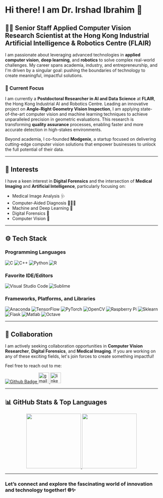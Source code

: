 # Hi there! I am Dr. Irshad Ibrahim 👋

## 🧑‍🎓 Senior Staff Applied Computer Vision Research Scientist at the Hong Kong Industrial Artificial Intelligence & Robotics Centre (FLAIR)

I am passionate about leveraging advanced technologies in **applied computer vision**, **deep learning**, and **robotics** to solve complex real-world challenges. My career spans academia, industry, and entrepreneurship, and I'm driven by a singular goal: pushing the boundaries of technology to create meaningful, impactful solutions.

### 🔬 Current Focus
I am currently a **Postdoctoral Researcher in AI and Data Science** at **FLAIR**, the Hong Kong Industrial AI and Robotics Centre. Leading an innovative project on **Angle-Right Geometry Vision Inspection**, I am applying state-of-the-art computer vision and machine learning techniques to achieve unparalleled precision in geometric evaluations. This research is transforming **quality assurance** processes, enabling faster and more accurate detection in high-stakes environments.

Beyond academia, I co-founded **Modgenix**, a startup focused on delivering cutting-edge computer vision solutions that empower businesses to unlock the full potential of their data.

---

## 🚀 Interests

I have a keen interest in **Digital Forensics** and the intersection of **Medical Imaging** and **Artificial Intelligence**, particularly focusing on:

- Medical Image Analysis 🩺
- Computer-Aided Diagnosis 👨🏻‍💻
- Machine and Deep Learning 🧠
- Digital Forensics 🛜
- Computer Vision 🤖

---

## ⚙️ Tech Stack

### Programming Languages
![C](https://skillicons.dev/icons?i=c)
![C++](https://skillicons.dev/icons?i=cpp)
![Python](https://skillicons.dev/icons?i=python)
![R](https://skillicons.dev/icons?i=r)

### Favorite IDE/Editors
![Visual Studio Code](https://skillicons.dev/icons?i=vscode)
![Sublime](https://skillicons.dev/icons?i=sublime)

### Frameworks, Platforms, and Libraries
![Anaconda](https://skillicons.dev/icons?i=anaconda)
![TensorFlow](https://skillicons.dev/icons?i=tensorflow)
![PyTorch](https://skillicons.dev/icons?i=pytorch)
![OpenCV](https://skillicons.dev/icons?i=opencv)
![Raspberry Pi](https://skillicons.dev/icons?i=raspberrypi)
![Sklearn](https://skillicons.dev/icons?i=sklearn)
![Flask](https://skillicons.dev/icons?i=flask)
![Matlab](https://skillicons.dev/icons?i=matlab)
![Octave](https://skillicons.dev/icons?i=octave)

---

## 🤝 Collaboration

I am actively seeking collaboration opportunities in **Computer Vision Researcher**, **Digital Forensics**, and **Medical Imaging**. If you are working on any of these exciting fields, let's join forces to create something impactful!

Feel free to reach out to me:

<div align="left">
   <a href="https://github.com/Dr-irshad">
    <img src="https://img.shields.io/badge/Github-white?style=for-the-badge&logo=Github&logoColor=black" alt="Github Badge"/>
  </a>
   <a href="mailto:iikhaan@gmail.com">
    <img src="https://img.shields.io/static/v1?message=Gmail&logo=gmail&label=&color=D14836&logoColor=white&labelColor=&style=for-the-badge" height="35" alt="gmail logo"  />  
  </a>
   <a href="[https://www.linkedin.com/in/imirshad25/](https://www.linkedin.com/in/dr-ibrahim/)">
    <img src="https://img.shields.io/static/v1?message=LinkedIn&logo=linkedin&label=&color=0077B5&logoColor=white&labelColor=&style=for-the-badge" height="35" alt="linkedin logo"  /> 
  </a>
</div>

---

## 📊 GitHub Stats & Top Languages

<p align="center">
  <a href="https://github.com/Dr-irshad">
    <img height="180em" src="https://github-readme-stats-eight-theta.vercel.app/api?username=imirshad25&show_icons=true&theme=algolia&include_all_commits=true&count_private=true"/>
    <img height="180em" src="https://github-readme-stats-eight-theta.vercel.app/api/top-langs/?username=imirshad25&layout=compact&langs_count=8&theme=algolia"/>
  </a>
</p>

---

### Let’s connect and explore the fascinating world of **innovation** and **technology** together! 🌐✨
